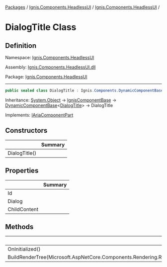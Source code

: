 [Packages](../../README.md) / [Ignis.Components.HeadlessUI](../README.md) / [Ignis.Components.HeadlessUI](README.md) /

# DialogTitle Class

## Definition

Namespace: [Ignis.Components.HeadlessUI](README.md)

Assembly: [Ignis.Components.HeadlessUI.dll](../README.md)

Package: [Ignis.Components.HeadlessUI](https://www.nuget.org/packages/Ignis.Components.HeadlessUI)

---

```csharp
public sealed class DialogTitle : Ignis.Components.DynamicComponentBase<Ignis.Components.HeadlessUI.DialogTitle>, Ignis.Components.HeadlessUI.Aria.IAriaComponentPart
```

Inheritance: [System.Object](https://learn.microsoft.com/en-us/dotnet/api/System.Object) → [IgnisComponentBase](../../Ignis.Components/Ignis.Components/Ignis.Components.IgnisComponentBase.md) → [DynamicComponentBase](../../Ignis.Components/Ignis.Components/Ignis.Components.DynamicComponentBase_1.md)&lt;[DialogTitle](Ignis.Components.HeadlessUI.DialogTitle.md)&gt; → DialogTitle

Implements: [IAriaComponentPart](../Ignis.Components.HeadlessUI.Aria/Ignis.Components.HeadlessUI.Aria.IAriaComponentPart.md)

## Constructors

|               | Summary |
| ------------- | ------- |
| DialogTitle() |         |

## Properties

|              | Summary |
| ------------ | ------- |
| Id           |         |
| Dialog       |         |
| ChildContent |         |

## Methods

|                                                                              | Summary |
| ---------------------------------------------------------------------------- | ------- |
| OnInitialized()                                                              |         |
| BuildRenderTree(Microsoft.AspNetCore.Components.Rendering.RenderTreeBuilder) |         |
